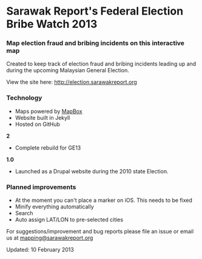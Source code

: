 # Sarawak Report's Federal Election Bribe Watch 2013

### Map election fraud and bribing incidents on this interactive map

Created to keep track of election fraud and bribing incidents leading up and during the upcoming Malaysian General Election. 

View the site here: <a href="http://election.sarawakreport.org">http://election.sarawakreport.org</a>

### Technology

- Maps powered by <a href="http://mapbox.com">MapBox</a>
- Website built in Jekyll
- Hosted on GitHub

**2**
- Complete rebuild for GE13
 
**1.0**
- Launched as a Drupal website during the 2010 state Election.

### Planned improvements

- At the moment you can't place a marker on iOS. This needs to be fixed
- Minify everything automatically
- Search
- Auto assign LAT/LON to pre-selected cities

For suggestions/improvement and bug reports please file an issue or email us at mapping@sarawakreport.org

Updated: 10 February 2013
